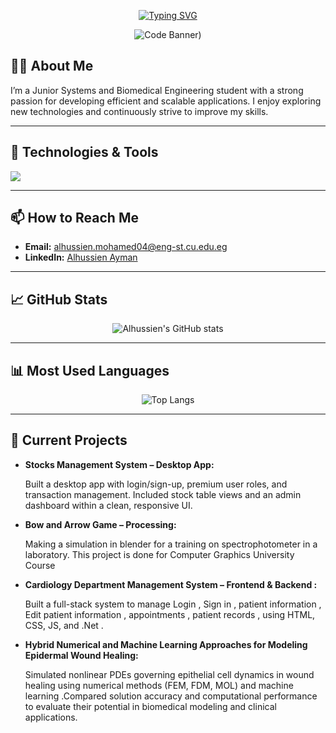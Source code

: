 
<div align='center'>
  
  [![Typing SVG](https://readme-typing-svg.demolab.com?font=Fira+Code&pause=1000&width=435&lines=Hello+%2C+I'm+Alhussien+Ayman;An+Aspiring++Software+Engineer)](https://git.io/typing-svg)

  ![Code Banner](https://user-images.githubusercontent.com/74038190/229223263-cf2e4b07-2615-4f87-9c38-e37600f8381a.gif))




</div>

## 👨‍💻 About Me

I’m a Junior Systems and Biomedical Engineering student with a strong passion for developing efficient and scalable applications. I enjoy exploring new technologies and continuously strive to improve my skills.

---

## 🔧 Technologies & Tools
<img src="https://skillicons.dev/icons?i=cpp,py,java,js,html,css,bootstrap,git,postman,npm,blender,vscode,react,kali&perline=14" />



---

## 📫 How to Reach Me

- **Email:** alhussien.mohamed04@eng-st.cu.edu.eg
- **LinkedIn:** [Alhussien Ayman ](www.linkedin.com/in/alhussien-ayman-488336249)

---

## 📈 GitHub Stats

<div align="center">
  
  ![Alhussien's GitHub stats](https://github-readme-stats.vercel.app/api?username=Alhussien-Ayman&show_icons=true&theme=radical)
  
</div>

---

## 📊 Most Used Languages

<div align="center">
  
  ![Top Langs](https://github-readme-stats.vercel.app/api/top-langs/?username=Alhussien&layout=compact&theme=radical)
  
</div>

---

## 🔭 Current Projects

- **Stocks Management System – Desktop App:**

  Built a desktop app with login/sign-up, premium user roles, and transaction management. Included stock table views and an admin dashboard within a clean, responsive UI.

- **Bow and Arrow Game – Processing:**

  Making a simulation in blender for a training on spectrophotometer in a laboratory. This project is done for Computer Graphics University Course

- **Cardiology Department Management System – Frontend & Backend :**

  Built a full-stack system to manage Login , Sign in , patient information , Edit patient information , appointments , patient records , using HTML, CSS, JS, and .Net .

- **Hybrid Numerical and Machine Learning Approaches for Modeling Epidermal Wound Healing:**

  Simulated nonlinear PDEs governing epithelial cell dynamics in wound healing using numerical methods (FEM, FDM, MOL) and machine learning .Compared solution accuracy and computational performance to evaluate their potential in biomedical modeling and clinical applications.
